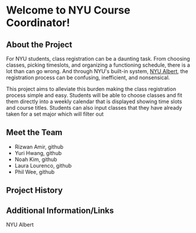 # Welcome to NYU Course Coordinator!
## About the Project
For NYU students, class registration can be a daunting task. From choosing classes, picking timeslots, and organizing a functioning schedule, there is a lot than can go wrong. And through NYU's built-in system, [NYU Albert](http://albert.nyu.edu/albert_index.html), the registration process can be confusing, inefficient, and nonsensical. 

This project aims to alleviate this burden making the class registration process simple and easy. Students will be able to choose classes and fit them directly into a weekly calendar that is displayed showing time slots and course titles. Students can also input classes that they have already taken for a set major which will filter out 
## Meet the Team
- Rizwan Amir, github
- Yuri Hwang, github
- Noah Kim, github
- Laura Lourenco, github
- Phil Wee, github
## Project History
## Additional Information/Links
NYU Albert